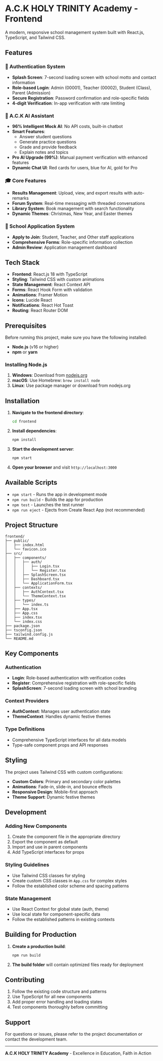 # A.C.K HOLY TRINITY Academy - Frontend

A modern, responsive school management system built with React.js, TypeScript, and Tailwind CSS.

## Features

### 🔐 Authentication System
- **Splash Screen**: 7-second loading screen with school motto and contact information
- **Role-based Login**: Admin (00001), Teacher (00002), Student (Class), Parent (Admission)
- **Secure Registration**: Password confirmation and role-specific fields
- **4-digit Verification**: In-app verification with rate limiting

### 🧠 A.C.K AI Assistant
- **96% Intelligent Mock AI**: No API costs, built-in chatbot
- **Smart Features**:
  - Answer student questions
  - Generate practice questions
  - Grade and provide feedback
  - Explain notes and topics
- **Pro AI Upgrade (99%)**: Manual payment verification with enhanced features
- **Dynamic Chat UI**: Red cards for users, blue for AI, gold for Pro

### 🎓 Core Features
- **Results Management**: Upload, view, and export results with auto-remarks
- **Forum System**: Real-time messaging with threaded conversations
- **Library System**: Book management with search functionality
- **Dynamic Themes**: Christmas, New Year, and Easter themes

### 🏫 School Application System
- **Apply to Join**: Student, Teacher, and Other staff applications
- **Comprehensive Forms**: Role-specific information collection
- **Admin Review**: Application management dashboard

## Tech Stack

- **Frontend**: React.js 18 with TypeScript
- **Styling**: Tailwind CSS with custom animations
- **State Management**: React Context API
- **Forms**: React Hook Form with validation
- **Animations**: Framer Motion
- **Icons**: Lucide React
- **Notifications**: React Hot Toast
- **Routing**: React Router DOM

## Prerequisites

Before running this project, make sure you have the following installed:

- **Node.js** (v16 or higher)
- **npm** or **yarn**

### Installing Node.js

1. **Windows**: Download from [nodejs.org](https://nodejs.org/)
2. **macOS**: Use Homebrew: `brew install node`
3. **Linux**: Use package manager or download from nodejs.org

## Installation

1. **Navigate to the frontend directory**:
   ```bash
   cd frontend
   ```

2. **Install dependencies**:
   ```bash
   npm install
   ```

3. **Start the development server**:
   ```bash
   npm start
   ```

4. **Open your browser** and visit `http://localhost:3000`

## Available Scripts

- `npm start` - Runs the app in development mode
- `npm run build` - Builds the app for production
- `npm test` - Launches the test runner
- `npm run eject` - Ejects from Create React App (not recommended)

## Project Structure

```
frontend/
├── public/
│   ├── index.html
│   └── favicon.ico
├── src/
│   ├── components/
│   │   ├── auth/
│   │   │   ├── Login.tsx
│   │   │   └── Register.tsx
│   │   ├── SplashScreen.tsx
│   │   ├── Dashboard.tsx
│   │   └── ApplicationForm.tsx
│   ├── contexts/
│   │   ├── AuthContext.tsx
│   │   └── ThemeContext.tsx
│   ├── types/
│   │   └── index.ts
│   ├── App.tsx
│   ├── App.css
│   ├── index.tsx
│   └── index.css
├── package.json
├── tsconfig.json
├── tailwind.config.js
└── README.md
```

## Key Components

### Authentication
- **Login**: Role-based authentication with verification codes
- **Register**: Comprehensive registration with role-specific fields
- **SplashScreen**: 7-second loading screen with school branding

### Context Providers
- **AuthContext**: Manages user authentication state
- **ThemeContext**: Handles dynamic festive themes

### Type Definitions
- Comprehensive TypeScript interfaces for all data models
- Type-safe component props and API responses

## Styling

The project uses Tailwind CSS with custom configurations:

- **Custom Colors**: Primary and secondary color palettes
- **Animations**: Fade-in, slide-in, and bounce effects
- **Responsive Design**: Mobile-first approach
- **Theme Support**: Dynamic festive themes

## Development

### Adding New Components

1. Create the component file in the appropriate directory
2. Export the component as default
3. Import and use in parent components
4. Add TypeScript interfaces for props

### Styling Guidelines

- Use Tailwind CSS classes for styling
- Create custom CSS classes in `App.css` for complex styles
- Follow the established color scheme and spacing patterns

### State Management

- Use React Context for global state (auth, theme)
- Use local state for component-specific data
- Follow the established patterns in existing contexts

## Building for Production

1. **Create a production build**:
   ```bash
   npm run build
   ```

2. **The build folder** will contain optimized files ready for deployment

## Contributing

1. Follow the existing code structure and patterns
2. Use TypeScript for all new components
3. Add proper error handling and loading states
4. Test components thoroughly before committing

## Support

For questions or issues, please refer to the project documentation or contact the development team.

---

**A.C.K HOLY TRINITY Academy** - Excellence in Education, Faith in Action 